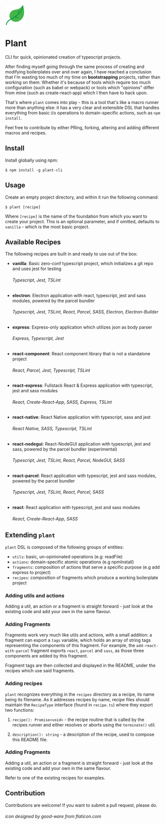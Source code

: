 ![logo](leaf.png)
# Plant
CLI for quick, opinionated creation of typescript projects.

After finding myself going through the same process of creating and modifying boilerplates over and over again, I have
reached a conclusion that I'm wasting too much of my time on **bootstrapping** projects, rather than working on them:
Whether it's because of tools which require too much configuration (such as babel or webpack) or tools which "opinions"
differ from mine (such as create-react-app) which I then have to hack upon.

That's where `plant` comes into play - this is a tool that's like a macro runner more than anything else: it has a very
clear and extensible DSL that handles everything from basic i/o operations to domain-specific actions, such as `npm install`.

Feel free to contribute by either PRing, forking, altering and adding different macros and recipes.

## Install
Install globally using npm:

`$ npm install -g plant-cli`

## Usage
Create an empty project directory, and within it run the following command:

`$ plant [recipe]`

Where `[recipe]` is the name of the foundation from which you want to create your project. This is an
optional parameter, and if omitted, defaults to `vanilla` - which is the most basic project.

## Available Recipes
The following recipes are built in and ready to use out of the box:

- **vanilla**: Basic zero-conf typescript project, which initializes a git repo and uses jest for testing
  ###### Typescript, Jest, TSLint

- **electron**: Electron application with react, typescript, jest and sass modules, powered by the parcel bundler
  ###### Typescript, Jest, TSLint, React, Parcel, SASS, Electron, Electron-Builder

- **express**: Express-only application which utilizes json as body parser
  ###### Express, Typescript, Jest

- **react-component**: React component library that is not a standalone project
  ###### React, Parcel, Jest, Typescript, TSLint

- **react-express**: Fullstack React & Express application with typescript, jest and sass modules
  ###### React, Create-React-App, SASS, Express, TSLint

- **react-native**: React Native application with typescript, sass and jest
  ###### React Native, SASS, Typescript, TSLint

- **react-nodegui**: React-NodeGUI application with typescript, jest and sass, powered by the parcel bundler (experimental)
  ###### Typescript, Jest, TSLint, React, Parcel, NodeGUI, SASS

- **react-parcel**: React application with typescript, jest and sass modules, powered by the parcel bundler
  ###### Typescript, Jest, TSLint, React, Parcel, SASS

- **react**: React application with typescript, jest and sass modules
  ###### React, Create-React-App, SASS


## Extending `plant`
`plant` DSL is composed of the following groups of entities:

- `utils`: basic, un-opinionated operations (e.g: readFile)
- `actions`: domain-specific atomic operations (e.g npmInstall)
- `fragments`: composition of actions that serve a specific purpose (e.g add express to project)
- `recipes`: composition of fragments which produce a working boilerplate project

### Adding utils and actions
Adding a util, an action or a fragment is straight forward - just look at the existing code and add your own in the same flavour.

### Adding Fragments
Fragments work very much like utils and actions, with a small addition: a fragment can export a `tags` variable, which holds an array of string tags representing the components of this fragment. For example, the `add-react-with-parcel` fragment exports `react`, `parcel` and `sass`, as those three components are added by this fragment.

Fragment tags are then collected and displayed in the README, under the recipes which use said fragments.

### Adding recipes
`plant` recognizes everything in the `recipes` directory as a recipe, its name being its filename. As it addresses recipes
by name, recipe files should maintain the `RecipeType` interface (found in `recipe.ts`) where they export two functions:

1. `recipe(): Promise<void>` - the recipe routine that is called by the recipes runner and either resolves or aborts using the `terminate()` util.

2. `description(): string` - a description of the recipe, used to compose this README file.

### Adding Fragments

Adding a util, an action or a fragment is straight forward - just look at the existing code and add your own in the same flavour.

Refer to one of the existing recipes for examples.

## Contribution
Contributions are welcome! If you want to submit a pull request, please do.

###### icon designed by good-ware from flaticon.com
